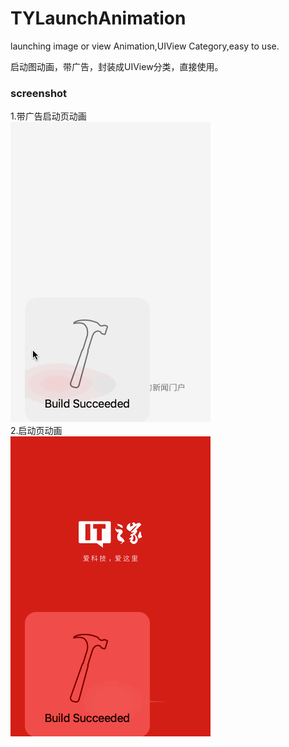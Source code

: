 # TYLaunchAnimation
launching image or view Animation,UIView Category,easy to use.

启动图动画，带广告，封装成UIView分类，直接使用。

### screenshot
1.带广告启动页动画<br>
![image](https://raw.githubusercontent.com/12207480/TYLaunchAnimation/master/screenshot/TYLanunchAnimaiton1.gif)
<br>2.启动页动画<br>
![image](https://raw.githubusercontent.com/12207480/TYLaunchAnimation/master/screenshot/TYLanunchAnimaiton2.gif)
